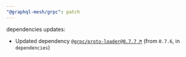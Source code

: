 ```yaml
---
"@graphql-mesh/grpc": patch
---
```

dependencies updates:
  - Updated dependency [`@grpc/proto-loader@0.7.7` ↗︎](https://www.npmjs.com/package/@grpc/proto-loader/v/0.7.7) (from `0.7.6`, in `dependencies`)
